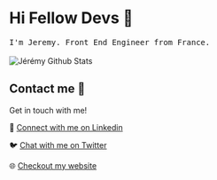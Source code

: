 # Hi Fellow Devs :wave:

<p>
  <samp>
  I'm Jeremy. Front End Engineer from France.
  </samp>
  <br/>
  <br/>
  <img src="https://github-readme-stats.vercel.app/api?username=jeremy-le-dev&show_icons=true" alt="Jérémy Github Stats"></img>
</p>

## Contact me :speech_balloon:

Get in touch with me!

:speech_balloon: <a href="https://www.linkedin.com/in/jeremyfroment/">Connect with me on Linkedin</a>

:bird: <a href="https://twitter.com/jeremy_le_dev">Chat with me on Twitter</a>

:globe_with_meridians: <a href="https://www.jeremyfroment.fr">Checkout my website</a>
